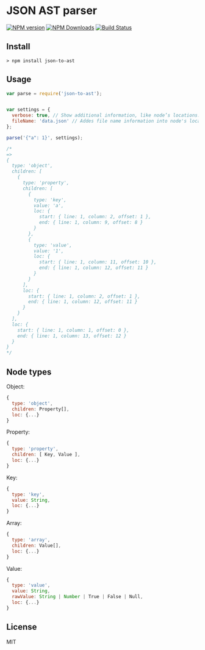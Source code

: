 # JSON AST parser

[![NPM version](https://img.shields.io/npm/v/json-to-ast.svg)](https://www.npmjs.com/package/json-to-ast)
[![NPM Downloads](https://img.shields.io/npm/dm/json-to-ast.svg)](https://www.npmjs.com/package/json-to-ast)
[![Build Status](https://travis-ci.org/vtrushin/json-to-ast.svg?branch=master)](https://travis-ci.org/vtrushin/json-to-ast)
<!-- [![Coverage Status](https://coveralls.io/repos/github/vtrushin/json-to-ast/badge.svg?branch=master)](https://coveralls.io/github/vtrushin/json-to-ast?branch=master) -->

## Install
```
> npm install json-to-ast
```

## Usage

```js
var parse = require('json-to-ast');


var settings = {
  verbose: true, // Show additional information, like node’s locations. Default is `true`
  fileName: 'data.json' // Addes file name information into node's location. Default is `null`
};

parse('{"a": 1}', settings);

/*
=>
{
  type: 'object',
  children: [
    {
      type: 'property',
      children: [
        {
      	  type: 'key',
          value: 'a',
          loc: {
            start: { line: 1, column: 2, offset: 1 },
            end: { line: 1, column: 9, offset: 8 }
          }
      	},
      	{
      	  type: 'value',
      	  value: '1',
      	  loc: {
      	    start: { line: 1, column: 11, offset: 10 },
            end: { line: 1, column: 12, offset: 11 }
      	  }
      	}
      ],
      loc: {
        start: { line: 1, column: 2, offset: 1 },
        end: { line: 1, column: 12, offset: 11 }
      }
    }
  ],
  loc: {
    start: { line: 1, column: 1, offset: 0 },
    end: { line: 1, column: 13, offset: 12 }
  }
}
*/
```

## Node types

Object:
```js
{
  type: 'object',
  children: Property[],
  loc: {...}
}
```

Property:
```js
{
  type: 'property',
  children: [ Key, Value ],
  loc: {...}
}
```

Key:
```js
{
  type: 'key',
  value: String,
  loc: {...}
}
```

Array:
```js
{
  type: 'array',
  children: Value[],
  loc: {...}
}
```

Value:
```js
{
  type: 'value',
  value: String,
  rawValue: String | Number | True | False | Null,
  loc: {...}
}
```

<!--
[Try it online](https://rawgit.com/vtrushin/json-to-ast/master/demo/astexplorer/index.html) (Fork of [astexplorer.net](https://astexplorer.net/))
-->

## License
MIT

